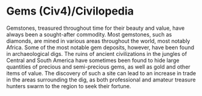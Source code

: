 # Gems (Civ4)/Civilopedia

Gemstones, treasured throughout time for their beauty and value, have always been a sought-after commodity. Most gemstones, such as diamonds, are mined in various areas throughout the world, most notably Africa. Some of the most notable gem deposits, however, have been found in archaeological digs. The ruins of ancient civilizations in the jungles of Central and South America have sometimes been found to hide large quantities of precious and semi-precious gems, as well as gold and other items of value. The discovery of such a site can lead to an increase in trade in the areas surrounding the dig, as both professional and amateur treasure hunters swarm to the region to seek their fortune.